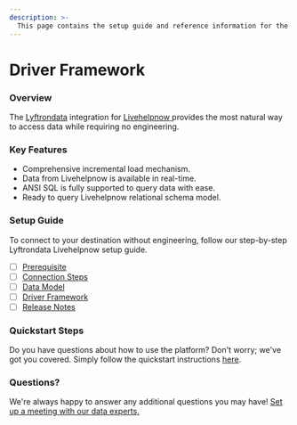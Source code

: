```yaml
---
description: >-
  This page contains the setup guide and reference information for the Livehelpnow source connector.
---
```


# Driver Framework

### Overview

The [Lyftrondata](https://www.lyftrondata.com/) integration for [Livehelpnow](https://www.lyftrondata.com/integration/livehelpnow/)[ ](https://www.lyftrondata.com/integration/livehelpnow/)provides the most natural way to access data while requiring no engineering.

### Key Features

* Comprehensive incremental load mechanism.
* Data from Livehelpnow is available in real-time.&#x20;
* ANSI SQL is fully supported to query data with ease.
* Ready to query Livehelpnow relational schema model.

### Setup Guide

To connect to your destination without engineering, follow our step-by-step Lyftrondata Livehelpnow setup guide.

* [ ] [Prerequisite](../../business-analytics/livehelpnow/prerequisite.md)
* [ ] [Connection Steps](../../business-analytics/livehelpnow/connection-steps.md)
* [ ] [Data Model](../../business-analytics/livehelpnow/data-model/)
* [ ] [Driver Framework](../../business-analytics/livehelpnow/driver-framework/)
* [ ] [Release Notes](../../business-analytics/livehelpnow/release-notes.md)

### Quickstart Steps

Do you have questions about how to use the platform? Don't worry; we've got you covered. Simply follow the quickstart instructions [here](../../../quickstart-steps.md).

### Questions? <a href="#questions" id="questions"></a>

We're always happy to answer any additional questions you may have! [Set up a meeting with our data experts.](https://www.lyftrondata.com/book-a-meeting/)


